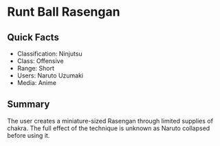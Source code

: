 # Runt Ball Rasengan

## Quick Facts
- Classification: Ninjutsu
- Class: Offensive
- Range: Short
- Users: Naruto Uzumaki
- Media: Anime

## Summary
The user creates a miniature-sized Rasengan through limited supplies of chakra. The full effect of the technique is unknown as Naruto collapsed before using it.
